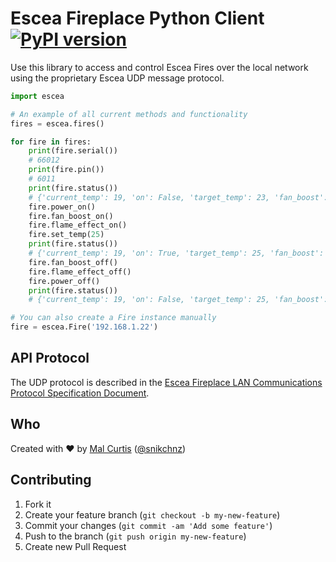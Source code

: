 # Escea Fireplace Python Client [![PyPI version](https://badge.fury.io/py/escea.svg)](https://badge.fury.io/py/escea)

Use this library to access and control Escea Fires over the local network using the proprietary Escea UDP message
protocol.

```py
import escea

# An example of all current methods and functionality
fires = escea.fires()

for fire in fires:
    print(fire.serial())
    # 66012
    print(fire.pin())
    # 6011
    print(fire.status())
    # {'current_temp': 19, 'on': False, 'target_temp': 23, 'fan_boost': False, 'flame_effect': False}
    fire.power_on()
    fire.fan_boost_on()
    fire.flame_effect_on()
    fire.set_temp(25)
    print(fire.status())
    # {'current_temp': 19, 'on': True, 'target_temp': 25, 'fan_boost': True, 'flame_effect': True}
    fire.fan_boost_off()
    fire.flame_effect_off()
    fire.power_off()
    print(fire.status())
    # {'current_temp': 19, 'on': False, 'target_temp': 25, 'fan_boost': False, 'flame_effect': False}
```

```py
# You can also create a Fire instance manually
fire = escea.Fire('192.168.1.22')
```

## API Protocol

The UDP protocol is described in the
[Escea Fireplace LAN Communications Protocol Specification Document](https://github.com/snikch/escea/files/644165/630260_3.Escea.Fireplace.LAN.Comms.Spec.pdf).

## Who

Created with ♥ by [Mal Curtis](http://github.com/snikch) ([@snikchnz](http://twitter.com/snikchnz))

## Contributing

1. Fork it
2. Create your feature branch (`git checkout -b my-new-feature`)
3. Commit your changes (`git commit -am 'Add some feature'`)
4. Push to the branch (`git push origin my-new-feature`)
5. Create new Pull Request
